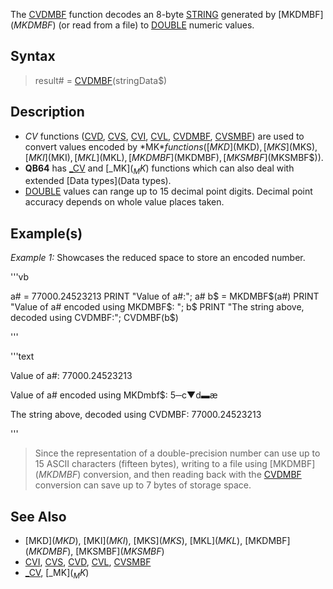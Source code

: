 The [CVDMBF](CVDMBF) function decodes an 8-byte [STRING](STRING) generated by [MKDMBF$](MKDMBF$) (or read from a file) to [DOUBLE](DOUBLE) numeric values.


## Syntax

>  result# = [CVDMBF](CVDMBF)(stringData$)


## Description

* *CV* functions ([CVD](CVD), [CVS](CVS), [CVI](CVI), [CVL](CVL), [CVDMBF](CVDMBF), [CVSMBF](CVSMBF)) are used to convert values encoded by *MK$* functions ([MKD$](MKD$), [MKS$](MKS$), [MKI$](MKI$), [MKL$](MKL$), [MKDMBF$](MKDMBF$), [MKSMBF$](MKSMBF$)).
* **QB64** has [_CV](_CV) and [_MK$](_MK$) functions which can also deal with extended [Data types](Data types).
* [DOUBLE](DOUBLE) values can range up to 15 decimal point digits. Decimal point accuracy depends on whole value places taken.


## Example(s)

*Example 1:* Showcases the reduced space to store an encoded number.

'''vb

a# = 77000.24523213
PRINT "Value of a#:"; a#
b$ = MKDMBF$(a#)
PRINT "Value of a# encoded using MKDMBF$: "; b$
PRINT "The string above, decoded using CVDMBF:"; CVDMBF(b$)

'''

'''text


Value of a#: 77000.24523213

Value of a# encoded using MKDmbf$:  5─c▼d▬æ

The string above, decoded using CVDMBF: 77000.24523213

'''

> Since the representation of a double-precision number can use up to 15 ASCII characters (fifteen bytes), writing to a file using [MKDMBF$](MKDMBF$) conversion, and then reading back with the [CVDMBF](CVDMBF) conversion can save up to 7 bytes of storage space.


## See Also

* [MKD$](MKD$), [MKI$](MKI$), [MKS$](MKS$), [MKL$](MKL$), [MKDMBF$](MKDMBF$), [MKSMBF$](MKSMBF$)
* [CVI](CVI), [CVS](CVS), [CVD](CVD), [CVL](CVL), [CVSMBF](CVSMBF)
* [_CV](_CV), [_MK$](_MK$)




